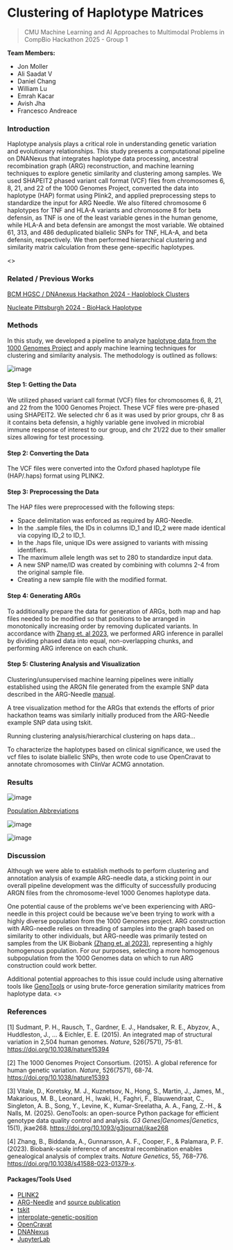 # Clustering of Haplotype Matrices

> CMU Machine Learning and AI Approaches to Multimodal Problems in CompBio Hackathon 2025 - Group 1

**Team Members:** 

- Jon Moller
- Ali Saadat V
- Daniel Chang
- William Lu
- Emrah Kacar
- Avish Jha
- Francesco Andreace

### Introduction

Haplotype analysis plays a critical role in understanding genetic variation and evolutionary relationships. This study presents a computational pipeline on DNANexus that integrates haplotype data processing, ancestral recombination graph (ARG) reconstruction, and machine learning techniques to explore genetic similarity and clustering among samples. We used SHAPEIT2 phased variant call format (VCF) files from chromosomes 6, 8, 21, and 22 of the 1000 Genomes Project, converted the data into haplotype (HAP) format using Plink2, and applied preprocessing steps to standardize the input for ARG Needle. We also filtered chromosome 6 haplotypes for TNF and HLA-A variants and chromosome 8 for beta defensin, as TNF is one of the least variable genes in the human genome, while HLA-A and beta defensin are amongst the most variable. We obtained 61, 313, and 486 deduplicated biallelic SNPs for TNF, HLA-A, and beta defensin, respectively. We then performed hierarchical clustering and similarity matrix calculation from these gene-specific haplotypes.

<<TBD>>

### Related / Previous Works

[BCM HGSC / DNAnexus Hackathon 2024 - Haploblock Clusters](https://github.com/collaborativebioinformatics/Haploblock_Clusters)


[Nucleate Pittsburgh 2024 - BioHack Haplotype](https://github.com/ShijieTang/BioHack_Haplotype)

### Methods

In this study, we developed a pipeline to analyze [haplotype data from the 1000 Genomes Project](https://ftp.1000genomes.ebi.ac.uk/vol1/ftp/release/20130502/) and apply machine learning techniques for clustering and similarity analysis. The methodology is outlined as follows:

![image](flowchart.png)

#### Step 1: Getting the Data

We utilized phased variant call format (VCF) files for chromosomes 6, 8, 21, and 22 from the 1000 Genomes Project. These VCF files were pre-phased using SHAPEIT2. We selected chr 6 as it was used by prior groups, chr 8 as it contains beta defensin, a highly variable gene involved in microbial immune response of interest to our group, and chr 21/22 due to their smaller sizes allowing for test processing.

#### Step 2: Converting the Data

The VCF files were converted into the Oxford phased haplotype file (HAP/.haps) format using PLINK2. 

#### Step 3: Preprocessing the Data

The HAP files were preprocessed with the following steps:

- Space delimitation was enforced as required by ARG-Needle.
- In the .sample files, the IDs in columns ID_1 and ID_2 were made identical via copying ID_2 to ID_1.
- In the .haps file, unique IDs were assigned to variants with missing identifiers.
- The maximum allele length was set to 280 to standardize input data.
- A new SNP name/ID was created by combining with columns 2-4 from the original sample file.
- Creating a new sample file with the modified format.

#### Step 4: Generating ARGs

To additionally prepare the data for generation of ARGs, both map and hap files needed to be modified so that positions to be arranged in monotonically increasing order by removing duplicated variants. In accordance with [Zhang et. al 2023](https://www.nature.com/articles/s41588-023-01379-x), we performed ARG inference in parallel by dividing phased data into equal, non-overlapping chunks, and performing ARG inference on each chunk.

#### Step 5: Clustering Analysis and Visualization

Clustering/unsupervised machine learning pipelines were initially established using the ARGN file generated from the example SNP data described in the ARG-Needle [manual](https://palamaralab.github.io/software/argneedle/manual/#quickstart).

A tree visualization method for the ARGs that extends the efforts of prior hackathon teams was similarly initially produced from the ARG-Needle example SNP data using tskit.

Running clustering analysis/hierarchical clustering on haps data...

To characterize the haplotypes based on clinical significance, we used the vcf files to isolate biallelic SNPs, then wrote code to use OpenCravat to annotate chromosomes with ClinVar ACMG annotation.

### Results

![image](1000g_pca.webp)

[Population Abbreviations](https://ftp.1000genomes.ebi.ac.uk/vol1/ftp/README_populations.md)

![image](DEFB1.png)

![image](HLA.png)

### Discussion

Although we were able to establish methods to perform clustering and annotation analysis of example ARG-needle data, a sticking point in our overall pipeline development was the difficulty of successfully producing ARGN files from the chromosome-level 1000 Genomes haplotype data.

One potential cause of the problems we’ve been experiencing with ARG-needle in this project could be because we’ve been trying to work with a highly diverse population from the 1000 Genomes project. ARG construction with ARG-needle relies on threading of samples into the graph based on similarity to other individuals, but ARG-needle was primarily tested on samples from the UK Biobank [(Zhang et. al 2023)](https://www.nature.com/articles/s41588-023-01379-x), representing a highly homogenous population. For our purposes, selecting a more homogenous subpopulation from the 1000 Genomes data on which to run ARG construction could work better.

Additional potential approaches to this issue could include using alternative tools like [GenoTools](https://github.com/dvitale199/GenoTools) or using brute-force generation similarity matrices from haplotype data.
<<TBD>>

### References

[1] Sudmant, P. H., Rausch, T., Gardner, E. J., Handsaker, R. E., Abyzov, A., Huddleston, J., ... & Eichler, E. E. (2015). An integrated map of structural variation in 2,504 human genomes. *Nature*, 526(7571), 75-81. https://doi.org/10.1038/nature15394

[2] The 1000 Genomes Project Consortium. (2015). A global reference for human genetic variation. *Nature*, 526(7571), 68-74. https://doi.org/10.1038/nature15393

[3] Vitale, D., Koretsky, M. J., Kuznetsov, N., Hong, S., Martin, J., James, M., Makarious, M. B., Leonard, H., Iwaki, H., Faghri, F., Blauwendraat, C., Singleton, A. B., Song, Y., Levine, K., Kumar-Sreelatha, A. A., Fang, Z.-H., & Nalls, M. (2025). GenoTools: an open-source Python package for efficient genotype data quality control and analysis. *G3 Genes|Genomes|Genetics*, 15(1), jkae268. https://doi.org/10.1093/g3journal/jkae268

[4] Zhang, B., Biddanda, A., Gunnarsson, A. F., Cooper, F., & Palamara, P. F. (2023). Biobank-scale inference of ancestral recombination enables genealogical analysis of complex traits. *Nature Genetics*, 55, 768–776. https://doi.org/10.1038/s41588-023-01379-x.

#### Packages/Tools Used

- [PLINK2](https://www.cog-genomics.org/plink/2.0/)
- [ARG-Needle](https://palamaralab.github.io/software/argneedle/) and [source publication](https://www.nature.com/articles/s41588-023-01379-x)
- [tskit](https://tskit.dev/tskit/docs/stable/introduction.html)
- [interpolate-genetic-position](https://github.com/lightning-auriga/interpolate-genetic-position)
- [OpenCravat](https://docs.opencravat.org/en/latest/)
- [DNANexus](https://platform.dnanexus.com/)
- [JupyterLab](https://jupyter.org/)
